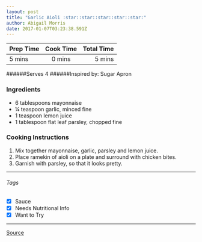 ```yaml
---
layout: post
title: "Garlic Aioli :star::star::star::star::star:"
author: Abigail Morris
date: 2017-01-07T03:23:38.591Z
---
```


| Prep Time  | Cook Time    | Total Time  |
| ---------- |:------------:| -----------:|
| 5 mins    | 0 mins      | 5 mins     |


######Serves 4
######Inspired by: Sugar Apron

### Ingredients

* 6 tablespoons mayonnaise
* ¼ teaspoon garlic, minced fine
* 1 teaspoon lemon juice
* 1 tablespoon flat leaf parsley, chopped fine


### Cooking Instructions

1. Mix together mayonnaise, garlic, parsley and lemon juice.
2. Place ramekin of aioli on a plate and surround with chicken bites.
3. Garnish with parsley, so that it looks pretty.


---

###### Tags
- [x] Sauce
- [x] Needs Nutritional Info
- [x] Want to Try

---

[Source](http://sugarapron.com/2015/03/20/baked-parmesan-chicken-bites-garlic-aioli/)

